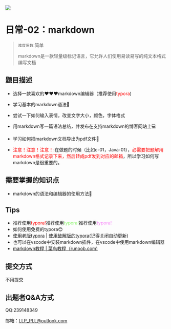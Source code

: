 ![](https://pic.imgdb.cn/item/64cde48a1ddac507ccdd6be8.png)

# 日常-02：markdown

> `难度系数`:简单
>
> markdown是一款轻量级标记语言，它允许人们使用易读易写的纯文本格式编写文档
>

## 题目描述

* 选择一款喜欢的:heart::heart::heart:markdown编辑器（推荐使用<font color=red>typora</font>)

* 学习基本的markdown语法:book:

* 尝试一下如何输入表情，改变文字大小，颜色，字体格式

* 用markdown写一篇语法总结，并发布在支持markdown的博客网站上:computer:

* 学习如何把markdown文档导出为pdf文件:page_facing_up:

* <font color=red>注意！注意！注意！:</font>在做题的时候（比如c-01，Java-01），<font color=red>必需要把题解用markdown格式记录下来，然后转成pdf发到对应的邮箱</font>，所以学习如何写markdown是很重要的。

  

## 需要掌握的知识点

* markdown的语法和编辑器的使用方法🔖

## Tips

* 推荐使用<font color=red>typora!</font>推荐使用<font color=#87F567>typora!</font>推荐使用<font color=#F785F8>typora!</font>
* 如何使用免费的typora:blush:
* <font color=#0066FF>[使用老版typora](https://blog.csdn.net/qq_44627608/article/details/121734682)</font>   |  [使用破解版的typora](https://zhuanlan.zhihu.com/p/628570727)(记得关闭自动更新)
* 也可以在vscode中安装markdown插件，在vscode中使用markdown编辑器
* [markdown教程 | 菜鸟教程（runoob.com)](https://www.runoob.com/markdown/md-tutorial.html)

## 提交方式

不用提交

## 出题者Q&A方式

QQ:239148349

邮箱：LLP_PLL@outlook.com